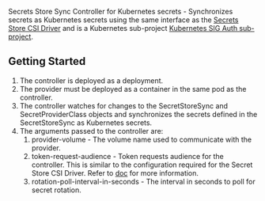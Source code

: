 Secrets Store Sync Controller for Kubernetes secrets - Synchronizes secrets as Kubernetes secrets using the same interface as the [Secrets Store CSI Driver](https://github.com/kubernetes-sigs/secrets-store-csi-driver) and is a Kubernetes sub-project [Kubernetes SIG Auth sub-project](https://github.com/kubernetes/community/tree/master/sig-auth).

## Getting Started
1. The controller is deployed as a deployment.  
1. The provider must be deployed as a container in the same pod as the controller. 
1. The controller watches for changes to the SecretStoreSync and SecretProviderClass objects and synchronizes the secrets defined in the SecretStoreSync as Kubernetes secrets.
1. The arguments passed to the controller are: 
    1. provider-volume - The volume name used to communicate with the provider. 
    1. token-request-audience - Token requests audience for the controller. This is similar to the configuration required for the Secret Store CSI Driver. Refer to [doc](https://datatracker.ietf.org/doc/html/rfc7519#section-4.1.3) for more information.
    1. rotation-poll-interval-in-seconds - The interval in seconds to poll for secret rotation.

